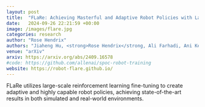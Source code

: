 ```yaml
---
layout: post
title:  "FLaRe: Achieving Masterful and Adaptive Robot Policies with Large-Scale Reinforcement Learning Fine-Tuning"
date:   2024-09-26 22:21:59 +00:00
image: /images/flare.jpg
categories: research
author: "Rose Hendrix"
authors: "Jiaheng Hu, <strong>Rose Hendrix</strong, Ali Farhadi, Ani Kembhavi, Roberto Martin-Martin, Peter Stone, Kuo-Hao Zeng, Kiana Ehsani"
venue: "arXiv"
arxiv: https://arxiv.org/abs/2409.16578
#code: https://github.com/allenai/spoc-robot-training
website: https://robot-flare.github.io/
---
```

FLaRe utilizes large-scale reinforcement learning fine-tuning to create adaptive and highly capable robot policies, achieving state-of-the-art results in both simulated and real-world environments.